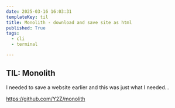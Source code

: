 ```yaml
---
date: 2025-03-16 16:03:31
templateKey: til
title: Monolith - download and save site as html
published: True
tags:
  - cli
  - terminal

---
```


## TIL: Monolith

I needed to save a website earlier and this was just what I needed...

https://github.com/Y2Z/monolith
